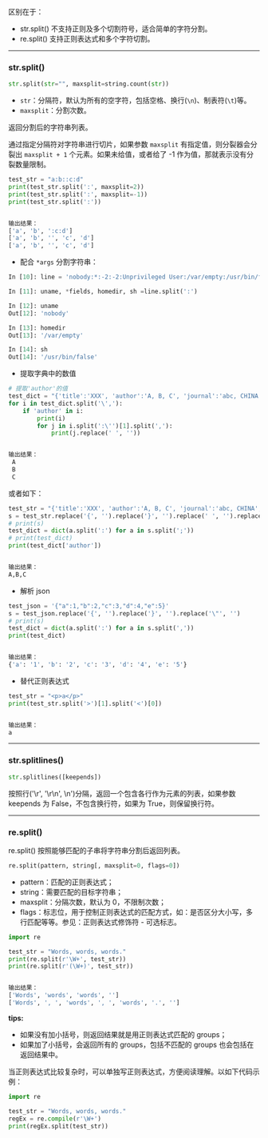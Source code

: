 
区别在于：

* str.split() 不支持正则及多个切割符号，适合简单的字符分割。
* re.split() 支持正则表达式和多个字符切割。

***

### str.split()

```python
str.split(str="", maxsplit=string.count(str))
```

* `str`：分隔符，默认为所有的空字符，包括空格、换行(`\n`)、制表符(`\t`)等。
* `maxsplit`：分割次数。

返回分割后的字符串列表。

通过指定分隔符对字符串进行切片，如果参数 `maxsplit` 有指定值，则分裂器会分裂出 `maxsplit + 1` 个元素。如果未给值，或者给了 -1 作为值，那就表示没有分裂数量限制。

```python
test_str = "a:b::c:d"
print(test_str.split(':', maxsplit=2))
print(test_str.split(':', maxsplit=-1))
print(test_str.split(':'))


输出结果：
['a', 'b', ':c:d']
['a', 'b', '', 'c', 'd']
['a', 'b', '', 'c', 'd']
```

* 配合 `*args` 分割字符串：

```python
In [10]: line = 'nobody:*:-2:-2:Unprivileged User:/var/empty:/usr/bin/false'

In [11]: uname, *fields, homedir, sh =line.split(':')

In [12]: uname
Out[12]: 'nobody'

In [13]: homedir
Out[13]: '/var/empty'

In [14]: sh
Out[14]: '/usr/bin/false'
```

* 提取字典中的数值

```python
# 提取'author'的值
test_dict = "{'title':'XXX', 'author':'A, B, C', 'journal':'abc, CHINA', 'year':'2000'}"
for i in test_dict.split('\','):
    if 'author' in i:
        print(i)
        for j in i.split(':\'')[1].split(','):
            print(j.replace(' ', ''))


输出结果：
 A
 B
 C
```

或者如下：

```python
test_str = "{'title':'XXX', 'author':'A, B, C', 'journal':'abc, CHINA', 'year':'2000'}"
s = test_str.replace('{', '').replace('}', '').replace(' ', '').replace('\',\'', ';').replace('\'', '')
# print(s)
test_dict = dict(a.split(':') for a in s.split(';'))
# print(test_dict)
print(test_dict['author'])


输出结果：
A,B,C
```

* 解析 json

```python
test_json = '{"a":1,"b":2,"c":3,"d":4,"e":5}'
s = test_json.replace('{', '').replace('}', '').replace('\"', '')
# print(s)
test_dict = dict(a.split(':') for a in s.split(','))
print(test_dict)


输出结果：
{'a': '1', 'b': '2', 'c': '3', 'd': '4', 'e': '5'}
```

* 替代正则表达式

```python
test_str = "<p>a</p>"
print(test_str.split('>')[1].split('<')[0])


输出结果：
a
```

***

### str.splitlines()

```python
str.splitlines([keepends])
```

按照行('\r', '\r\n', \n')分隔，返回一个包含各行作为元素的列表，如果参数 keepends 为 False，不包含换行符，如果为 True，则保留换行符。

***

### re.split()

re.split() 按照能够匹配的子串将字符串分割后返回列表。

```python
re.split(pattern, string[, maxsplit=0, flags=0])
```

* pattern：匹配的正则表达式；
* string：需要匹配的目标字符串；
* maxsplit：分隔次数，默认为 0，不限制次数；
* flags：标志位，用于控制正则表达式的匹配方式，如：是否区分大小写，多行匹配等等。参见：正则表达式修饰符 - 可选标志。

```python
import re

test_str = "Words, words, words."
print(re.split(r'\W+', test_str))
print(re.split(r'(\W+)', test_str))


输出结果：
['Words', 'words', 'words', '']
['Words', ', ', 'words', ', ', 'words', '.', '']
```

**tips:**

* 如果没有加小括号，则返回结果就是用正则表达式匹配的 groups；
* 如果加了小括号，会返回所有的 groups，包括不匹配的 groups 也会包括在返回结果中。

当正则表达式比较复杂时，可以单独写正则表达式，方便阅读理解。以如下代码示例：

```python
import re

test_str = "Words, words, words."
regEx = re.compile(r'\W+')
print(regEx.split(test_str))
```

